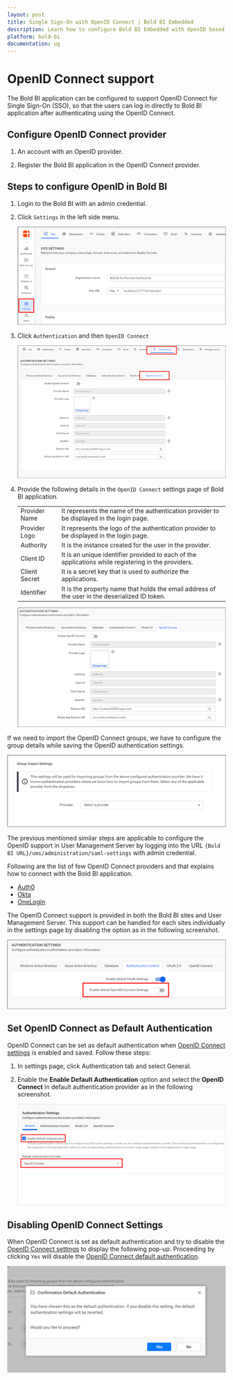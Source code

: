 ```yaml
---
layout: post
title: Single Sign-On with OpenID Connect | Bold BI Embedded
description: Learn how to configure Bold BI Embedded with OpenID based identity provider for Single Sign-on authentication using OpenID Connect.
platform: bold-bi
documentation: ug
---
```


# OpenID Connect support

The Bold BI application can be configured to support OpenID Connect for Single Sign-On (SSO), so that the users can log in directly to Bold BI application after authenticating using the OpenID Connect.

## Configure OpenID Connect provider

1. An account with an OpenID provider.

2. Register the Bold BI application in the OpenID Connect provider.

## Steps to configure OpenID in Bold BI

1. Login to the Bold BI with an admin credential.

2. Click `Settings` in the left side menu.

    ![Settings](/static/assets/embedded/site-administration/openid-support/images/settings.png)

3. Click `Authentication` and then `OpenID Connect`

    ![Authentication settings](/static/assets/embedded/site-administration/openid-support/images/authentication-settings.png)

4. Provide the following details in the `OpenID Connect` settings page of Bold BI application.

    <table>

    <tr>
    <td>Provider Name</td>
    <td>It represents the name of the authentication provider to be displayed in the login page.</td>
    </tr>

    <tr>
    <td>Provider Logo</td>
    <td>It represents the logo of the authentication provider to be displayed in the login page.</td>
    </tr>

    <tr>
    <td>Authority</td>
    <td>It is the instance created for the user in the provider.</td>
    </tr>

    <tr>
    <td>Client ID</td>
    <td>It is an unique identifier provided to each of the applications while registering in the providers.</td>
    </tr>

    <tr>
    <td>Client Secret</td>
    <td>It is a secret key that is used to authorize the applications.</td>
    </tr>

    <tr>
    <td>Identifier</td>
    <td>It is the property name that holds the email address of the user in the deserialized ID token.</td>
    </tr>

    </table>

    ![OpenId settings](/static/assets/embedded/site-administration/openid-support/images/openid-settings.png)

If we need to import the OpenID Connect groups, we have to configure the group details while saving the OpenID authentication settings.

  ![OpenId Group setting](/static/assets/embedded/site-administration/openid-support/images/OpenId-group-settings.png)

The previous mentioned similar steps are applicable to configure the OpenID support in User Management Server by logging into the URL `{Bold BI URL}/ums/administration/saml-settings` with admin credential.

Following are the list of few OpenID Connect providers and that explains how to connect with the Bold BI application. 

* [Auth0](/embedded-bi/site-administration/sso/openid-support/auth0/)
* [Okta](/embedded-bi/site-administration/sso/openid-support/okta/)
* [OneLogin](/embedded-bi/site-administration/sso/openid-support/onelogin/)

The OpenID Connect support is provided in both the Bold BI sites and User Management Server. This support can be handled for each sites individually in the settings page by disabling the option as in the following screenshot.

![Enable OpenID Connect support](/static/assets/embedded/site-administration/openid-support/images/EnableOpenId.png)

## Set OpenID Connect as Default Authentication

OpenID Connect can be set as default authentication when [OpenID Connect settings](/embedded-bi/site-administration/sso/openid-support/#steps-to-configure-openid-in-bold-bi) is enabled and saved. Follow these steps:

1. In settings page, click Authentication tab and select General.

2. Enable the **Enable Default Authentication** option and select the **OpenID Connect** in default authentication provider as in the following screenshot.

    ![Enable OpenID Default Authentication](/static/assets/embedded/site-administration/openid-support/images/openid-default-authentication.png)

## Disabling OpenID Connect Settings

When OpenID Connect is set as default authentication and try to disable the [OpenID Connect settings](/embedded-bi/site-administration/sso/openid-support/#steps-to-configure-openid-in-bold-bi) to display the following pop-up. Proceeding by clicking `Yes` will disable the [OpenID Connect default authentication](/embedded-bi/site-administration/sso/openid-support/#set-openid-connect-as-default-authentication).

![Disable Default Authentication](/static/assets/embedded/site-administration/images/disable-default-authentication.png)

<!---
## Bypassing OpenID Connect Authentication

Use the following custom login URL to login as normal user that is not from OAuth, when [OpenID Connect default authentication](/embedded-bi/site-administration/sso/openid-support/#set-openid-connect-as-default-authentication) is enabled.

>{Bold server URL}/bi/site/{tenant-name}/login?use_default_authentication=false
-->